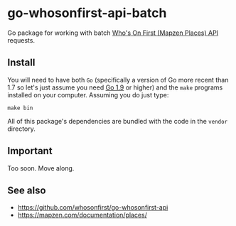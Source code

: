 # go-whosonfirst-api-batch

Go package for working with batch [Who's On First (Mapzen Places) API](https://mapzen.com/documentation/places/) requests.

## Install

You will need to have both `Go` (specifically a version of Go more recent than 1.7 so let's just assume you need [Go 1.9](https://golang.org/dl/) or higher) and the `make` programs installed on your computer. Assuming you do just type:

```
make bin
```

All of this package's dependencies are bundled with the code in the `vendor` directory.

## Important

Too soon. Move along.

## See also

* https://github.com/whosonfirst/go-whosonfirst-api
* https://mapzen.com/documentation/places/


